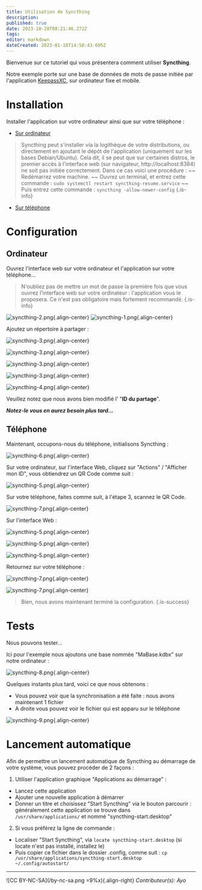 ```yaml
---
title: Utilisation de Syncthing
description: 
published: true
date: 2023-10-28T08:21:46.272Z
tags: 
editor: markdown
dateCreated: 2023-01-18T14:58:43.695Z
---
```


Bienvenue sur ce tutoriel qui vous présentera comment utiliser **Syncthing**.

Notre exemple porte sur une base de données de mots de passe initiée par l'application [KeepassXC](/tutoriels/keepass), sur ordinateur fixe et mobile.

# Installation

Installer l'application sur votre ordinateur ainsi que sur votre téléphone :
- [Sur ordinateur](https://syncthing.net/downloads/)

> Syncthing peut s'installer via la logithèque de votre distributions, ou directement en ajoutant le dépôt de l'application (uniquement sur les bases Debian/Ubuntu). Cela dit, il se peut que sur certaines distros, le premier accès à l'interface web (sur navigateur, http://localhost:8384) ne soit pas initiée correctement. Dans ce cas voici une procédure :
> ~~ Redémarrez votre machine.
> ~~ Ouvrez un terminal, et entrez cette commande : `sudo systemctl restart syncthing-resume.service`
> ~~ Puis entrez cette commande : `syncthing -allow-newer-config`
{.is-info}

- [Sur téléphone](https://f-droid.org/packages/com.nutomic.syncthingandroid/)


# Configuration

## Ordinateur

Ouvrez l'interface web sur votre ordinateur et l'application sur votre téléphone...

> N'oubliez pas de mettre un mot de passe la première fois que vous ouvrez l'interface web sur votre ordinateur : l'application vous le proposera. Ce n'est pas obligatoire mais fortement recommandé.
{.is-info}

![syncthing-2.png](/images/syncthing-2.png){.align-center}
![syncthing-1.png](/images/syncthing-1.png){.align-center}

Ajoutez un répertoire à partager :

![syncthing-3.png](/images/syncthing-3.png){.align-center}

![syncthing-3.png](/images/syncthing-3-1.png){.align-center}

![syncthing-3.png](/images/syncthing-3-2.png){.align-center}

![syncthing-3.png](/images/syncthing-3-3.png){.align-center}

![syncthing-4.png](/images/syncthing-4.png){.align-center}

Veuillez notez que nous avons bien modifié l' "**ID du partage**". 

***Notez-le vous en aurez besoin plus tard...***

## Téléphone

Maintenant, occupons-nous du téléphone, initialisons Syncthing :

![syncthing-6.png](/images/syncthing-6.png){.align-center}

Sur votre ordinateur, sur l'interface Web, cliquez sur "Actions" / "Afficher mon ID", vous obtiendrez un QR Code comme suit :

![syncthing-5.png](/images/syncthing-5.png){.align-center}

Sur votre téléphone, faites comme suit, à l'étape 3, scannez le QR Code.

![syncthing-7.png](/images/syncthing-7-1.png){.align-center}

Sur l'interface Web :

![syncthing-5.png](/images/syncthing-5-1.png){.align-center}

![syncthing-5.png](/images/syncthing-5-2.png){.align-center}

![syncthing-5.png](/images/syncthing-5-3.png){.align-center}

Retournez sur votre téléphone :

![syncthing-7.png](/images/syncthing-7-2.png){.align-center}

![syncthing-7.png](/images/syncthing-7-3.png){.align-center}

> Bien, nous avons maintenant terminé la configuration.
{.is-success}

# Tests

Nous pouvons tester...

Ici pour l'exemple nous ajoutons une base nommée "MaBase.kdbx" sur notre ordinateur :

![syncthing-8.png](/images/syncthing-8.png){.align-center}

Quelques instants plus tard, voici ce que nous obtenons :
- Vous pouvez voir que la synchronisation a été faite : nous avons maintenant 1 fichier
- A droite vous pouvez voir le fichier qui est apparu sur le téléphone

![syncthing-9.png](/images/syncthing-9.png){.align-center}

# Lancement automatique

Afin de permettre un lancement automatique de Syncthing au démarrage de votre système, vous pouvez procéder de 2 façons :

1. Utiliser l'application graphique "Applications au démarrage" :
 - Lancez cette application
 - Ajouter une nouvelle application à démarrer
 - Donner un titre et choisissez "Start Syncthing" via le bouton parcourir : généralement cette application se trouve dans `/usr/share/applications/` et nommé "syncthing-start.desktop"

2. Si vous préférez la ligne de commande :
 - Localiser "Start Syncthing", via `locate syncthing-start.desktop` (si locate n'est pas installé, installez le)
 - Puis copier ce fichier dans le dossier .config, comme suit : `cp /usr/share/applications/syncthing-start.desktop ~/.config/autostart/`

---
![CC BY-NC-SA](/by-nc-sa.png =9%x){.align-right} *Contributeur(s): Ayo*